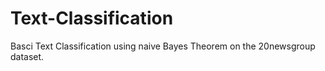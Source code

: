 # Text-Classification

Basci Text Classification using naive Bayes Theorem on the 20newsgroup dataset.
